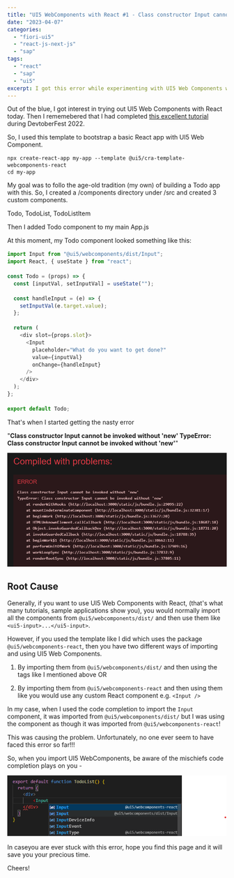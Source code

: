 ```yaml
---
title: "UI5 WebComponents with React #1 - Class constructor Input cannot be invoked without 'new'"
date: "2023-04-07"
categories:
  - "fiori-ui5"
  - "react-js-next-js"
  - "sap"
tags:
  - "react"
  - "sap"
  - "ui5"
excerpt: I got this error while experimenting with UI5 Web Components with React.  Took me about a day to figure out what the error meant and where I had messed up.  Hope this helps you if you too are stuck with same issue.
---
```


Out of the blue, I got interest in trying out UI5 Web Components with React today. Then I rememebered that I had completed [this excellent tutorial](https://developers.sap.com/tutorials/ui5-webcomponents-react-introduction.html) during DevtoberFest 2022.

So, I used this template to bootstrap a basic React app with UI5 Web Component.

```kbd
npx create-react-app my-app --template @ui5/cra-template-webcomponents-react
cd my-app
```

My goal was to follo the age-old tradition (my own) of building a Todo app with this. So, I created a /components directory under /src and created 3 custom components.

Todo, TodoList, TodoListItem

Then I added Todo component to my main App.js

At this moment, my Todo component looked something like this:

```js
import Input from "@ui5/webcomponents/dist/Input";
import React, { useState } from "react";

const Todo = (props) => {
  const [inputVal, setInputVal] = useState("");

  const handleInput = (e) => {
    setInputVal(e.target.value);
  };

  return (
    <div slot={props.slot}>
      <Input
        placeholder="What do you want to get done?"
        value={inputVal}
        onChange={handleInput}
      />
    </div>
  );
};

export default Todo;
```

That's when I started getting the nasty error

"**Class constructor Input cannot be invoked without 'new' TypeError: Class constructor Input cannot be invoked without 'new'**"

![image-2.png](/static/img/2023/04/image-2.png)

## Root Cause

Generally, if you want to use UI5 Web Components with React, (that's what many tutorials, sample applications show you), you would normally import all the components from `@ui5/webcomponents/dist/` and then use them like `<ui5-input>...</ui5-input>`.

However, if you used the template like I did which uses the package `@ui5/webcomponents-react`, then you have two different ways of importing and using UI5 Web Components.

1. By importing them from `@ui5/webcomponents/dist/` and then using the tags like I mentioned above OR

2. By importing them from `@ui5/webcomponents-react` and then using them like you would use any custom React component e.g. `<Input />`

In my case, when I used the code completion to import the `Input` component, it was imported from `@ui5/webcomponents/dist/` but I was using the component as though it was imported from `@ui5/webcomponents-react`!

This was causing the problem. Unfortunately, no one ever seem to have faced this error so far!!!

So, when you import UI5 WebComponents, be aware of the mischiefs code completion plays on you -

![image-1.png](/static/img/2023/04/image-1.png)

In caseyou are ever stuck with this error, hope you find this page and it will save you your precious time.

Cheers!
